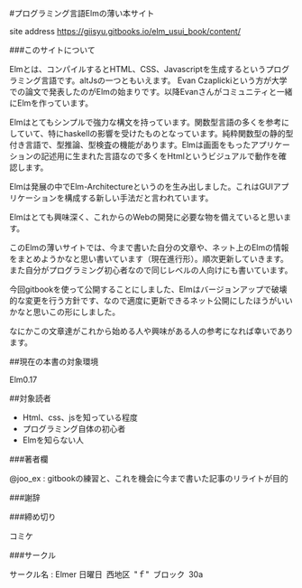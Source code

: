 #プログラミング言語Elmの薄い本サイト

site address
https://giisyu.gitbooks.io/elm_usui_book/content/

###このサイトについて


Elmとは、コンパイルするとHTML、CSS、Javascriptを生成するというプログラミング言語です。altJsの一つともいえます。
Evan Czaplickiという方が大学での論文で発表したのがElmの始まりです。以降Evanさんがコミュニティと一緒にElmを作っています。

Elmはとてもシンプルで強力な構文を持っています。関数型言語の多くを参考にしていて、特にhaskellの影響を受けたものとなっています。純粋関数型の静的型付き言語で、型推論、型検査の機能があります。Elmは画面をもったアプリケーションの記述用に生まれた言語なので多くをHtmlというビジュアルで動作を確認します。

Elmは発展の中でElm-Architectureというのを生み出しました。これはGUIアプリケーションを構成する新しい手法だと言われています。

Elmはとても興味深く、これからのWebの開発に必要な物を備えていると思います。

このElmの薄いサイトでは、今まで書いた自分の文章や、ネット上のElmの情報をまとめようかなと思い書いています（現在進行形）。順次更新していきます。
また自分がプログラミング初心者なので同じレベルの人向けにも書いています。

今回gitbookを使って公開することにしました、Elmはバージョンアップで破壊的な変更を行う方針です、なので適度に更新できるネット公開にしたほうがいいかなと思いこの形にしました。

なにかこの文章達がこれから始める人や興味がある人の参考になれば幸いであります。

##現在の本書の対象環境

Elm0.17

##対象読者

* Html、css、jsを知っている程度
* プログラミング自体の初心者
* Elmを知らない人

###著者欄

@joo_ex : gitbookの練習と、これを機会に今まで書いた記事のリライトが目的

###謝辞

###締め切り

コミケ

###サークル

サークル名 : Elmer
日曜日 西地区 "ｆ" ブロック 30a
